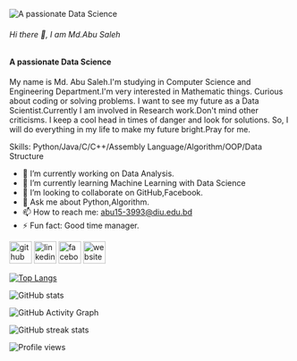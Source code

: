 ![A passionate Data Science](https://media1.giphy.com/media/M9kgjEsLG6LMbYC9dl/200w.gif?cid=82a1493bpg7ebpp7akv3q8w7iwbdsbom0xdd7y47omkvp59h&ep=v1_gifs_related&rid=200w.gif&ct=g)
###### Hi there 👋, I am Md.Abu Saleh
#### A passionate Data Science
My name is Md. Abu Saleh.I'm studying in Computer Science and Engineering Department.I'm very interested in Mathematic things. Curious about coding or solving problems. I want to see my future as a Data Scientist.Currently I am involved in Research work.Don't mind other criticisms. I keep a cool head in times of danger and look for solutions. So, I will do everything in my life to make my future bright.Pray for me.

Skills: Python/Java/C/C++/Assembly Language/Algorithm/OOP/Data Structure

- 🔭 I’m currently working on Data Analysis. 
- 🌱 I’m currently learning Machine Learning with Data Science 
- 👯 I’m looking to collaborate on GitHub,Facebook. 
- 💬 Ask me about Python,Algorithm. 
- 📫 How to reach me: abu15-3993@diu.edu.bd 
- ⚡ Fun fact: Good time manager. 


[<img src='https://cdn.jsdelivr.net/npm/simple-icons@3.0.1/icons/github.svg' alt='github' height='40'>](https://github.com/md-abusaleh)  [<img src='https://cdn.jsdelivr.net/npm/simple-icons@3.0.1/icons/linkedin.svg' alt='linkedin' height='40'>](https://www.linkedin.com/in/md-abusaleh93/)  [<img src='https://cdn.jsdelivr.net/npm/simple-icons@3.0.1/icons/facebook.svg' alt='facebook' height='40'>](https://www.facebook.com/abusaleh.diu)  [<img src='https://cdn.jsdelivr.net/npm/simple-icons@3.0.1/icons/icloud.svg' alt='website' height='40'>](https://sites.google.com/d/1gcjCOi3lqbcW_2k2BnzSLubjJLjNU865/p/1rJE7yc55YDW9XUY3Mvm6qgxg798EYgYK/edit)  

[![Top Langs](https://github-readme-stats.vercel.app/api/top-langs/?username=md-abusaleh)](https://github.com/anuraghazra/github-readme-stats)

![GitHub stats](https://github-readme-stats.vercel.app/api?username=md-abusaleh&show_icons=true)  

![GitHub Activity Graph](https://activity-graph.herokuapp.com/graph?username=md-abusaleh)  

![GitHub streak stats](https://streak-stats.demolab.com/?user=md-abusaleh)  

![Profile views](https://gpvc.arturio.dev/md-abusaleh)  
